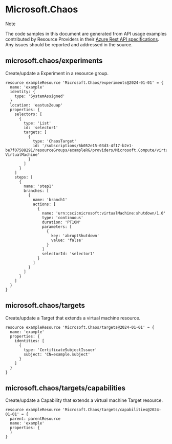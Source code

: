 # Microsoft.Chaos
  
> [!NOTE]
> The code samples in this document are generated from API usage examples contributed by Resource Providers in their [Azure Rest API specifications](https://github.com/Azure/azure-rest-api-specs). Any issues should be reported and addressed in the source.


## microsoft.chaos/experiments

Create/update a Experiment in a resource group.
```bicep
resource exampleResource 'Microsoft.Chaos/experiments@2024-01-01' = {
  name: 'example'
  identity: {
    type: 'SystemAssigned'
  }
  location: 'eastus2euap'
  properties: {
    selectors: [
      {
        type: 'List'
        id: 'selector1'
        targets: [
          {
            type: 'ChaosTarget'
            id: '/subscriptions/6b052e15-03d3-4f17-b2e1-be7f07588291/resourceGroups/exampleRG/providers/Microsoft.Compute/virtualMachines/exampleVM/providers/Microsoft.Chaos/targets/Microsoft-VirtualMachine'
          }
        ]
      }
    ]
    steps: [
      {
        name: 'step1'
        branches: [
          {
            name: 'branch1'
            actions: [
              {
                name: 'urn:csci:microsoft:virtualMachine:shutdown/1.0'
                type: 'continuous'
                duration: 'PT10M'
                parameters: [
                  {
                    key: 'abruptShutdown'
                    value: 'false'
                  }
                ]
                selectorId: 'selector1'
              }
            ]
          }
        ]
      }
    ]
  }
}
```

## microsoft.chaos/targets

Create/update a Target that extends a virtual machine resource.
```bicep
resource exampleResource 'Microsoft.Chaos/targets@2024-01-01' = {
  name: 'example'
  properties: {
    identities: [
      {
        type: 'CertificateSubjectIssuer'
        subject: 'CN=example.subject'
      }
    ]
  }
}
```

## microsoft.chaos/targets/capabilities

Create/update a Capability that extends a virtual machine Target resource.
```bicep
resource exampleResource 'Microsoft.Chaos/targets/capabilities@2024-01-01' = {
  parent: parentResource 
  name: 'example'
  properties: {
  }
}
```
